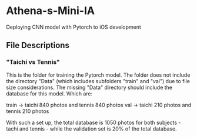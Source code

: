 # Athena-s-Mini-IA
Deploying CNN model with Pytorch to iOS development 

## File Descriptions
### "Taichi vs Tennis"
This is the folder for training the Pytorch model. The folder does not include the directory "Data" (which includes subfolders "train" and "val") due to file size considerations. The missing "Data" directory should include the database for this model. Which are:

train -> taichi 840 photos and tennis 840 photos
val -> taichi 210 photos and tennis 210 photos 

With such a set up, the total database is 1050 photos for both subjects - tachi and tennis - while the validation set is 20% of the total database.
